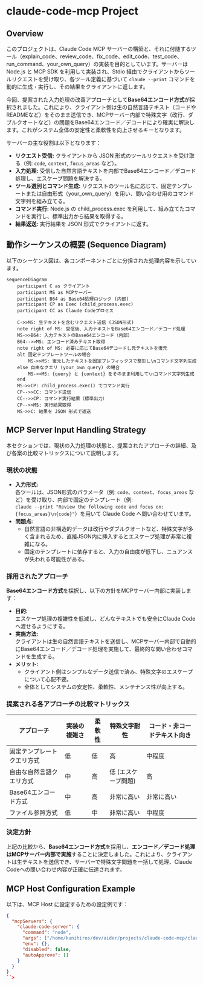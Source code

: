 # claude-code-mcp Project

## Overview
このプロジェクトは、Claude Code MCP サーバーの構築と、それに付随するツール（explain_code、review_code、fix_code、edit_code、test_code、run_command、your_own_query）の実装を目的としています。サーバーは Node.js と MCP SDK を利用して実装され、Stdio 経由でクライアントからツールリクエストを受け取り、各ツール定義に基づいて `claude --print` コマンドを動的に生成・実行し、その結果をクライアントに返します。

今回、提案された入力処理の改善アプローチとして**Base64エンコード方式**が採択されました。これにより、クライアント側は生の自然言語テキスト（コードやREADMEなど）をそのまま送信でき、MCPサーバー内部で特殊文字（改行、ダブルクオートなど）の問題をBase64エンコード／デコードにより確実に解決します。これがシステム全体の安定性と柔軟性を向上させるキーとなります。

サーバーの主な役割は以下となります：
- **リクエスト受信:** クライアントから JSON 形式のツールリクエストを受け取る（例: `code`, `context`, `focus_areas` など）。
- **入力処理:** 受信した自然言語テキストを内部でBase64エンコード／デコード処理し、エスケープ問題を解決する。
- **ツール選別とコマンド生成:** リクエストのツール名に応じて、固定テンプレートまたは自由形式（your_own_query）を用い、問い合わせ用のコマンド文字列を組み立てる。
- **コマンド実行:** Node.js の child_process.exec を利用して、組み立てたコマンドを実行し、標準出力から結果を取得する。
- **結果返送:** 実行結果を JSON 形式でクライアントに返す。

## 動作シーケンスの概要 (Sequence Diagram)
以下のシーケンス図は、各コンポーネントごとに分担された処理内容を示しています。

```mermaid
sequenceDiagram
    participant C as クライアント
    participant MS as MCPサーバー
    participant B64 as Base64処理ロジック (内部)
    participant CP as Exec (child_process.exec)
    participant CC as Claude Codeプロセス

    C->>MS: 生テキストを含むリクエスト送信 (JSON形式)
    note right of MS: 受信後、入力テキストをBase64エンコード／デコード処理
    MS->>B64: 入力テキストのBase64エンコード（内部）
    B64-->>MS: エンコード済みテキスト取得
    note right of MS: 必要に応じてBase64デコードし元テキストを復元
    alt 固定テンプレートツールの場合
        MS->>MS: 復元したテキストを固定プレフィックスで整形し\nコマンド文字列生成
    else 自由なクエリ (your_own_query) の場合
        MS->>MS: {query} と {context} をそのまま利用して\nコマンド文字列生成
    end
    MS->>CP: child_process.exec() でコマンド実行
    CP-->>CC: コマンド送信
    CC-->>CP: コマンド実行結果（標準出力）
    CP-->>MS: 実行結果取得
    MS->>C: 結果を JSON 形式で返送
```

## MCP Server Input Handling Strategy
本セクションでは、現状の入力処理の状態と、提案されたアプローチの詳細、及び各案の比較マトリックスについて説明します。

### 現状の状態
- **入力形式:**  
  各ツールは、JSON形式のパラメータ（例: `code`、`context`、`focus_areas` など）を受け取り、内部で固定のテンプレート（例:  
  `claude --print "Review the following code and focus on: {focus_areas}\n{code}"`）を用いて Claude Code へ問い合わせています。
- **問題点:**  
  - 自然言語の非構造的データは改行やダブルクオートなど、特殊文字が多く含まれるため、直接JSON内に挿入するとエスケープ処理が非常に複雑になる。  
  - 固定のテンプレートに依存すると、入力の自由度が低下し、ニュアンスが失われる可能性がある。

### 採用されたアプローチ
**Base64エンコード方式**を採択し、以下の方針をMCPサーバー内部に実装します：
- **目的:**  
  エスケープ処理の複雑性を低減し、どんなテキストでも安全にClaude Codeへ渡せるようにする。
- **実施方法:**  
  クライアントは生の自然言語テキストを送信し、MCPサーバー内部で自動的にBase64エンコード／デコード処理を実施して、最終的な問い合わせコマンドを生成する。
- **メリット:**  
  - クライアント側はシンプルなデータ送信で済み、特殊文字のエスケープについて心配不要。  
  - 全体としてシステムの安定性、柔軟性、メンテナンス性が向上する。

### 提案される各アプローチの比較マトリックス
| アプローチ                 | 実装の複雑さ | 柔軟性 | 特殊文字耐性 | コード・非コードテキスト向き |
|----------------------------|--------------|--------|--------------|----------------------------|
| 固定テンプレートクエリ方式 | 低           | 低     | 高           | 中程度                     |
| 自由な自然言語クエリ方式   | 中           | 高     | 低 (エスケープ問題) | 高                        |
| Base64エンコード方式       | 中           | 高     | 非常に高い   | 非常に高い                 |
| ファイル参照方式           | 低           | 中     | 非常に高い   | 中程度                     |

### 決定方針
上記の比較から、**Base64エンコード方式**を採用し、**エンコード／デコード処理はMCPサーバー内部で実施**することに決定しました。これにより、クライアントは生テキストを送信でき、サーバーで特殊文字問題を一括して処理、Claude Codeへの問い合わせ内容が正確に伝達されます。

## MCP Host Configuration Example
以下は、MCP Host に設定するための設定例です：

```json
{
  "mcpServers": {
    "claude-code-server": {
      "command": "node",
      "args": ["/home/kunihiros/dev/aider/projects/claude-code-mcp/claude-code-server/build/index.js"],
      "env": {},
      "disabled": false,
      "autoApprove": []
    }
  }
}
``>
